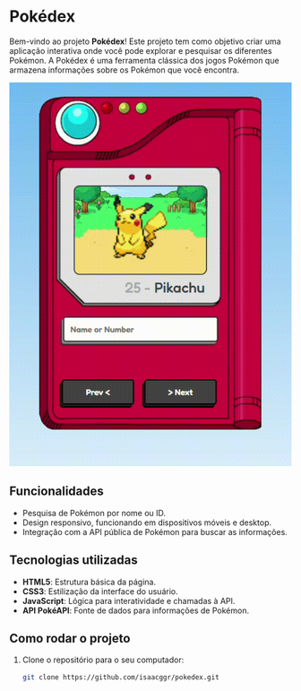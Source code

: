 # Pokédex

Bem-vindo ao projeto **Pokédex**! Este projeto tem como objetivo criar uma aplicação interativa onde você pode explorar e pesquisar os diferentes Pokémon. A Pokédex é uma ferramenta clássica dos jogos Pokémon que armazena informações sobre os Pokémon que você encontra.

![Demonstração da Pokédex](assets/Hello.gif)

## Funcionalidades

- Pesquisa de Pokémon por nome ou ID.
- Design responsivo, funcionando em dispositivos móveis e desktop.
- Integração com a API pública de Pokémon para buscar as informações.

## Tecnologias utilizadas

- **HTML5**: Estrutura básica da página.
- **CSS3**: Estilização da interface do usuário.
- **JavaScript**: Lógica para interatividade e chamadas à API.
- **API PokéAPI**: Fonte de dados para informações de Pokémon.

## Como rodar o projeto

1. Clone o repositório para o seu computador:
   ```bash
   git clone https://github.com/isaacggr/pokedex.git

